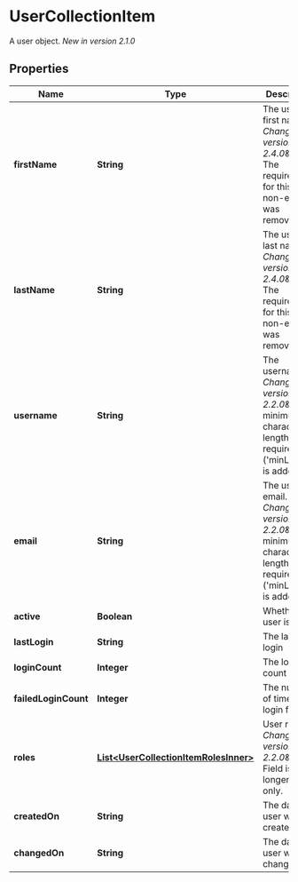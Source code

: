 

# UserCollectionItem

A user object.  *New in version 2.1.0* 

## Properties

| Name | Type | Description | Notes |
|------------ | ------------- | ------------- | -------------|
|**firstName** | **String** | The user&#39;s first name.  *Changed in version 2.4.0*&amp;#58; The requirement for this to be non-empty was removed.  |  [optional] |
|**lastName** | **String** | The user&#39;s last name.  *Changed in version 2.4.0*&amp;#58; The requirement for this to be non-empty was removed.  |  [optional] |
|**username** | **String** | The username.  *Changed in version 2.2.0*&amp;#58; A minimum character length requirement (&#39;minLength&#39;) is added.  |  [optional] |
|**email** | **String** | The user&#39;s email.  *Changed in version 2.2.0*&amp;#58; A minimum character length requirement (&#39;minLength&#39;) is added.  |  [optional] |
|**active** | **Boolean** | Whether the user is active |  [optional] [readonly] |
|**lastLogin** | **String** | The last user login |  [optional] [readonly] |
|**loginCount** | **Integer** | The login count |  [optional] [readonly] |
|**failedLoginCount** | **Integer** | The number of times the login failed |  [optional] [readonly] |
|**roles** | [**List&lt;UserCollectionItemRolesInner&gt;**](UserCollectionItemRolesInner.md) | User roles.  *Changed in version 2.2.0*&amp;#58; Field is no longer read-only.  |  [optional] |
|**createdOn** | **String** | The date user was created |  [optional] [readonly] |
|**changedOn** | **String** | The date user was changed |  [optional] [readonly] |




